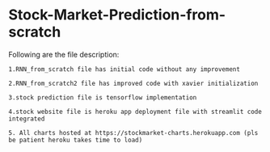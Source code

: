 # Stock-Market-Prediction-from-scratch

Following are the file description:

    1.RNN_from_scratch file has initial code without any improvement

    2.RNN_from_scratch2 file has improved code with xavier initialization 

    3.stock prediction file is tensorflow implementation

    4.stock website file is heroku app deployment file with streamlit code integrated
    
    5. All charts hosted at https://stockmarket-charts.herokuapp.com (pls be patient heroku takes time to load)
    
